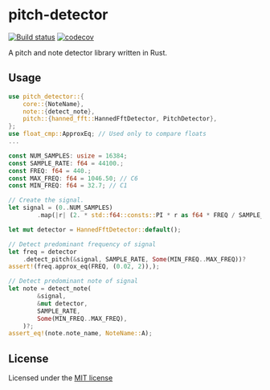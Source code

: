 # pitch-detector

[![Build status](https://img.shields.io/github/workflow/status/mherrerarendon/freq-detector/Rust)](https://github.com/mherrerarendon/freq-detector)
[![codecov](https://img.shields.io/codecov/c/github/mherrerarendon/freq-detector)](https://codecov.io/gh/mherrerarendon/freq-detector)
<br/>

A pitch and note detector library written in Rust.

## Usage
```rust
use pitch_detector::{
    core::{NoteName},
    note::{detect_note},
    pitch::{hanned_fft::HannedFftDetector, PitchDetector},
};
use float_cmp::ApproxEq; // Used only to compare floats
...

const NUM_SAMPLES: usize = 16384;
const SAMPLE_RATE: f64 = 44100.;
const FREQ: f64 = 440.;
const MAX_FREQ: f64 = 1046.50; // C6
const MIN_FREQ: f64 = 32.7; // C1

// Create the signal. 
let signal = (0..NUM_SAMPLES)
        .map(|r| (2. * std::f64::consts::PI * r as f64 * FREQ / SAMPLE_RATE).sin());

let mut detector = HannedFftDetector::default();

// Detect predominant frequency of signal
let freq = detector
    .detect_pitch(&signal, SAMPLE_RATE, Some(MIN_FREQ..MAX_FREQ))?
assert!(freq.approx_eq(FREQ, (0.02, 2)),);

// Detect predominant note of signal
let note = detect_note(
        &signal,
        &mut detector,
        SAMPLE_RATE,
        Some(MIN_FREQ..MAX_FREQ),
    )?;
assert_eq!(note.note_name, NoteName::A); 

```

## License
Licensed under the [MIT license](https://github.com/mherrerarendon/pitch-detector/blob/main/LICENSE-MIT)